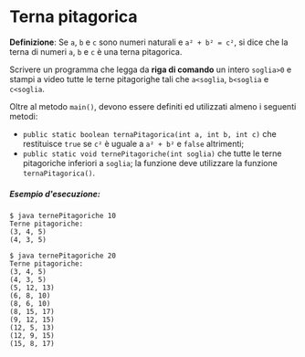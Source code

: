# Terna pitagorica

**Definizione**: Se `a`, `b` e `c` sono numeri naturali e `a² + b² = c²`, si dice che la terna di numeri `a`, `b` e `c` è una terna pitagorica. 

Scrivere un programma che legga da **riga di comando** un intero `soglia>0` e stampi a video tutte le terne pitagorighe tali che `a<soglia`, `b<soglia` e `c<soglia`. 
 
Oltre al metodo `main()`, devono essere definiti ed utilizzati almeno i seguenti metodi:
* `public static boolean ternaPitagorica(int a, int b, int c)` che restituisce `true` se `c²` è uguale a `a² + b²` e `false` altrimenti;
* `public static void ternePitagoriche(int soglia)` che tutte le terne pitagoriche inferiori a `soglia`; la funzione deve utilizzare la funzione `ternaPitagorica()`.

##### Esempio d'esecuzione:
 
```text
$ java ternePitagoriche 10
Terne pitagoriche:
(3, 4, 5)
(4, 3, 5)

$ java ternePitagoriche 20
Terne pitagoriche:
(3, 4, 5)
(4, 3, 5)
(5, 12, 13)
(6, 8, 10)
(8, 6, 10)
(8, 15, 17)
(9, 12, 15)
(12, 5, 13)
(12, 9, 15)
(15, 8, 17)
```
